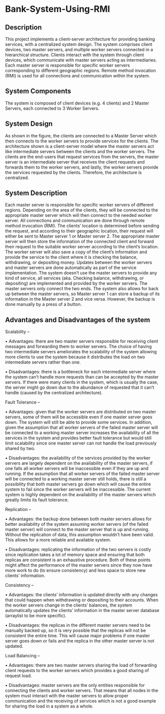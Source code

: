 # Bank-System-Using-RMI

## Description

This project implements a client-server architecture for providing banking services, with a centralized system design. The system comprises client devices, two master servers, and multiple worker servers connected in a hierarchical structure. Clients interact with the system through client devices, which communicate with master servers acting as intermediaries. Each master server is responsible for specific worker servers corresponding to different geographic regions. Remote method invocation (RMI) is used for all connections and communication within the system.

## System Components

The system is composed of client devices (e.g. 4 clients) and 2 Master Servers, each connected to 3 Worker Servers. 

## System Design

As shown in the figure, the clients are connected to a Master Server which then connects to the worker servers to provide services for the clients. The architecture shown is a client-server model where the master servers act like intermediate servers between the clients and the worker servers. The clients are the end-users that request services from the servers, the master server is an intermediate server that receives the client requests and forwards them to the worker servers, and lastly, the worker servers provide the services requested by the clients. Therefore, the architecture is centralized. 

## System Description

Each master server is responsible for specific worker servers of different regions. Depending on the area of the clients, they will be connected to the appropriate master server which will then connect to the needed worker server. All connections and communication are done through remote method invocation (RMI). The clients’ location is determined before sending the request, and according to their geographic location, their request will either be sent to Master server 1 or Master server 2. The appropriate master server will then store the information of the connected client and forward their request to the suitable worker server according to the client’s location. The worker server will also save a copy of the client’s information and provide the service to the client where it is checking the balance, withdrawing, or depositing money. Updates between the worker servers and master servers are done automatically as part of the service implementation. The system doesn’t use the master servers to provide any kind of service, all services (aka. Checking balance, withdrawing, or depositing) are implemented and provided by the worker servers. The master servers only connect the two ends. The system also allows for back up between the master servers, so Master server 1 can store a backup of its information in the Master server 2 and vice versa. However, the backup is done manually by a press of a button.

## Advantages and Disadvantages of the system

Scalability –

•	Advantages: there are two master servers responsible for receiving client messages and forwarding them to worker servers. The choice of having two intermediate servers ameliorates the scalability of the system allowing more clients to use the system because it distributes the load on two intermediate servers rather than one. 

•	Disadvantages: there is a bottleneck for each intermediate server where the system can’t handle more requests than can be accepted by the master servers. If there were many clients in the system, which is usually the case, the server might go down due to the abundance of requested that it can’t handle (caused by the centralized architecture).

Fault Tolerance –

•	Advantages: given that the worker servers are distributed on two master servers, some of them will be accessible even if one master server goes down. The system will still be able to provide some services. In addition, given the assumption that all worker servers of the failed master server will be connected to a working master server increases the availability of all the services in the system and provides better fault tolerance but would still limit scalability since one master server can not handle the load previously shared by two.

•	Disadvantages: the availability of the services provided by the worker servers are largely dependent on the availability of the master servers, if one falls all worker servers will be inaccessible even if they are up and running. If the assumption that all worker servers of the failed master server will be connected to a working master server still holds, there is still a possibility that both master servers go down which will cause the entire system to fail since the worker servers will be inaccessible. The current system is highly dependent on the availability of the master servers which greatly limits its fault tolerance. 

Replication –

•	Advantages: the backup done between both master servers allows for better availability of the system assuming worker servers (of the failed master server) will connect to the master server that is up and running. Without the replication of data, this assumption wouldn’t have been valid. This allows for a more reliable and available system.

•	Disadvantages: replicating the information of the two servers is costly since replication takes a lot of memory space and ensuring that both replicas are consistent is an exhaustive procedure. Both of these points might affect the performance of the master servers since they now have more work to do (to ensure consistency) and less space to store new clients’ information. 

Consistency –

•	Advantages: the clients’ information is updated directly with any changes that could happen when withdrawing or depositing to their accounts. When the worker servers change in the clients’ balances, the system automatically updates the clients’ information in the master server database (arraylist to be more specific).

•	Disadvantages: the replicas in the different master servers need to be manually backed up, so it is very possible that the replicas will not be consistent the entire time. This will cause major problems if one master server goes down or fails and the replica in the other master server is not updated.

Load Balancing –

•	Advantages: there are two master servers sharing the load of forwarding client requests to the worker servers which provides a good sharing of request load. 

•	Disadvantages: master servers are the only entities responsible for connecting the clients and worker servers. That means that all nodes in the system must interact with the master servers to allow proper communication and the receiving of services which is not a good example for sharing the load in a system as a whole. 

